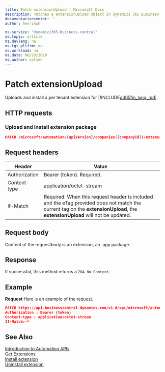 ```yaml
---
title: Patch extensionUpload | Microsoft Docs
description: Patches a extensionUpload object in Dynamics 365 Business Central.
documentationcenter: ''
author: henrikwh

ms.service: "dynamics365-business-central"
ms.topic: article
ms.devlang: na
ms.tgt_pltfrm: na
ms.workload: na
ms.date: 06/20/2019
ms.author: solsen
---
```


# Patch extensionUpload
Uploads and install a per tenant extension for [!INCLUDE[d365fin_long_md](../developer/includes/d365fin_long_md.md)].

## HTTP requests

### Upload and install extension package

```json
PATCH /microsoft/automation/{apiVersion}/companies({companyId})/extensionUpload(0)/content
```
## Request headers
|Header|Value|
|------|-----|
|Authorization  |Bearer {token}. Required. |
|Content-type|application/octet-stream|
|If-Match|Required. When this request header is included and the eTag provided does not match the current tag on the **extensionUpload**, the **extensionUpload** will not be updated. |

## Request body
Content of the requestbody is an extension, an .app package. 

## Response
If successful, this method returns a ```204 No Content```.

## Example

**Request**
Here is an example of the request.

```json
PATCH https://api.businesscentral.dynamics.com/v1.0/api/microsoft/automation/beta/companies({companyId})/extensionUpload(0)/content
Authorization : Bearer {token}
Content-type : application/octet-stream
If-Match:-*
```

## See Also 
[Introduction to Automation APIs](itpro-introduction-to-automation-apis.md)  
[Get Extensions](dynamics-microsoft-automation-extension-get.md)  
[Install extension](dynamics-microsoft-automation-extension-post.md)  
[Uninstall extension](dynamics-microsoft-automation-extension-post.md)  

